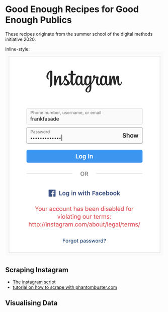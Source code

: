 # Good Enough Recipes for Good Enough Publics

These recipes originate from the summer school of the digital methods initiative 2020. 

Inline-style: 
![alt text](https://github.com/alexanderroidlhhs/Good-Enough-Recipes/blob/master/Screenshot%202020-06-29%20at%2014.07.19.png "No Access")


## Scraping Instagram

* [The instagram script](https://github.com/digitalmethodsinitiative/instagram-batch-scrape)
* [tutorial on how to scrape with phantombuster.com](phantombustertutorial.md)


## Visualising Data


